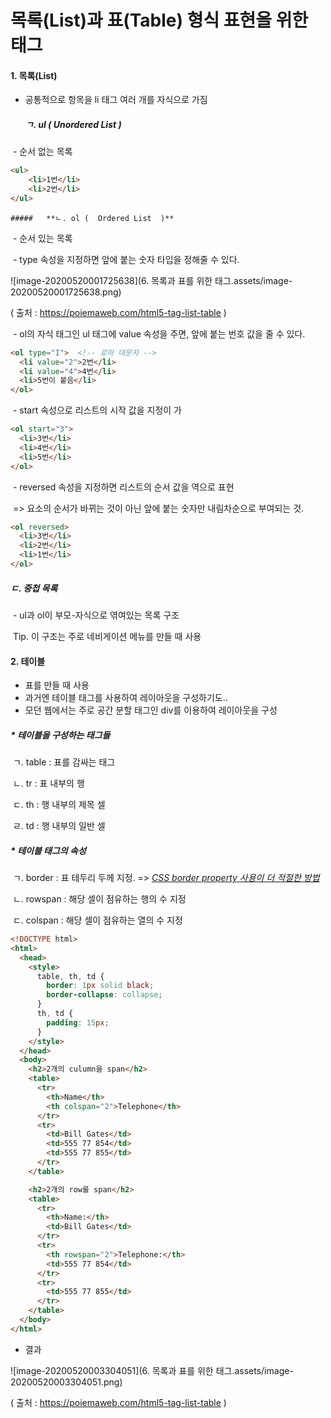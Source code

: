 # 목록(List)과 표(Table) 형식 표현을 위한 태그



#### 1. 목록(List)



 - 공통적으로 항목을 li 태그 여러 개를 자식으로 가짐

   

	##### 	ㄱ. ul  ( Unordered List  )

​		\- 순서 없는 목록

```html
<ul>
    <li>1번</li>
    <li>2번</li>
</ul>
```



	##### 	**ㄴ. ol (  Ordered List  )**

​		\- 순서 있는 목록

​		\- type 속성을 지정하면 앞에 붙는 숫자 타입을 정해줄 수 있다.

![image-20200520001725638](6. 목록과 표를 위한 태그.assets/image-20200520001725638.png)

( 출처 : https://poiemaweb.com/html5-tag-list-table )

​		\- ol의 자식 태그인 ul 태그에 value 속성을 주면, 앞에 붙는 번호 값을 줄 수 있다.

```html
<ol type="I">  <!-- 로마 대문자 -->
  <li value="2">2번</li>
  <li value="4">4번</li>
  <li>5번이 붙음</li>
</ol>
```

​		\- start 속성으로 리스트의 시작 값을 지정이 가

```html
<ol start="3">
  <li>3번</li>
  <li>4번</li>
  <li>5번</li>
</ol>
```

​		\- reversed 속성을 지정하면 리스트의 순서 값을 역으로 표현

​			=> 요소의 순서가 바뀌는 것이 아닌 앞에 붙는 숫자만 내림차순으로 부여되는 것.

```html
<ol reversed>
  <li>3번</li>
  <li>2번</li>
  <li>1번</li>
</ol>
```



##### 	ㄷ. 중첩 목록

​		\- ul과 ol이 부모-자식으로 엮여있는 목록 구조

​		Tip. 이 구조는 주로 네비게이션 메뉴를 만들 때 사용





#### 2. 테이블

- 표를 만들 때 사용
- 과거엔 테이블 태그를 사용하여 레이아웃을 구성하기도..
- 모던 웹에서는 주로 공간 분할 태그인 div를 이용하여 레이아웃을 구성



##### \* 테이블을 구성하는 태그들

​	ㄱ. table : 표를 감싸는 태그

​	ㄴ. tr : 표 내부의 행

​	ㄷ. th : 행 내부의 제목 셀

​	ㄹ. td : 행 내부의 일반 셀



##### \* 테이블 태그의 속성

​	ㄱ. border : 표 테두리 두께 지정. => <u>*CSS border property 사용이 더 적절한 방법*</u>

​	ㄴ. rowspan : 해당 셀이 점유하는 행의 수 지정

​	ㄷ. colspan : 해당 셀이 점유하는 열의 수 지정

```html
<!DOCTYPE html>
<html>
  <head>
    <style>
      table, th, td {
        border: 1px solid black;
        border-collapse: collapse;
      }
      th, td {
        padding: 15px;
      }
    </style>
  </head>
  <body>
    <h2>2개의 culumn을 span</h2>
    <table>
      <tr>
        <th>Name</th>
        <th colspan="2">Telephone</th>
      </tr>
      <tr>
        <td>Bill Gates</td>
        <td>555 77 854</td>
        <td>555 77 855</td>
      </tr>
    </table>

    <h2>2개의 row를 span</h2>
    <table>
      <tr>
        <th>Name:</th>
        <td>Bill Gates</td>
      </tr>
      <tr>
        <th rowspan="2">Telephone:</th>
        <td>555 77 854</td>
      </tr>
      <tr>
        <td>555 77 855</td>
      </tr>
    </table>
  </body>
</html>
```

- 결과

![image-20200520003304051](6. 목록과 표를 위한 태그.assets/image-20200520003304051.png)

( 출처 : https://poiemaweb.com/html5-tag-list-table )